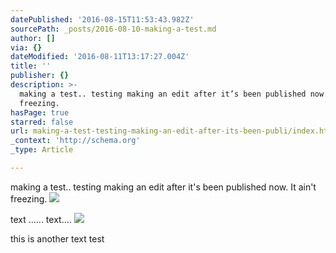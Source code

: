 ```yaml
---
datePublished: '2016-08-15T11:53:43.982Z'
sourcePath: _posts/2016-08-10-making-a-test.md
author: []
via: {}
dateModified: '2016-08-11T13:17:27.004Z'
title: ''
publisher: {}
description: >-
  making a test.. testing making an edit after it’s been published now. It ain’t
  freezing.
hasPage: true
starred: false
url: making-a-test-testing-making-an-edit-after-its-been-publi/index.html
_context: 'http://schema.org'
_type: Article

---
```

making a test.. testing making an edit after it's been published now. It ain't freezing.
![](https://the-grid-user-content.s3-us-west-2.amazonaws.com/1d62f189-25d0-48d7-94a8-852724c839c0.png)

text ...... text....
![](https://the-grid-user-content.s3-us-west-2.amazonaws.com/9dede197-40d5-484c-bcc6-4baaf3a6bcbc.png)

this is another text test